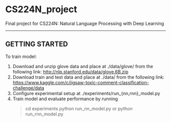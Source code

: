 # CS224N_project
Final project for CS224N: Natural Language Processing with Deep Learning

---------------
GETTING STARTED
---------------

To train model:

1. Download and unzip glove data and place at ./data/glove/ from the following link:
   http://nlp.stanford.edu/data/glove.6B.zip
2. Download train and test data and place at ./data/ from the following link:
   https://www.kaggle.com/c/jigsaw-toxic-comment-classification-challenge/data
3. Configure experimental setup at ./experiments/run_{nn,rnn}_model.py
4. Train model and evaluate performance by running
   > cd experiments
   > python run_nn_model.py
   or 
   > python run_rnn_model.py
